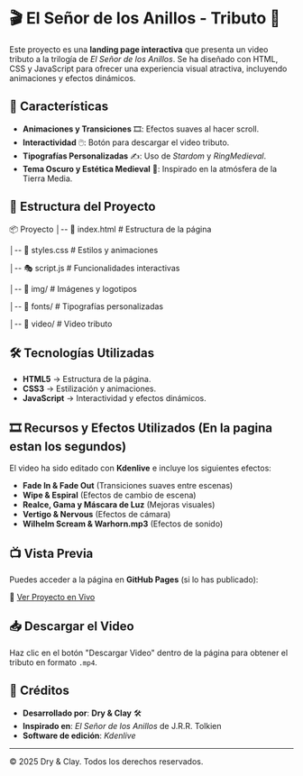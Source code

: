 # 🎬 El Señor de los Anillos - Tributo 🎥

Este proyecto es una **landing page interactiva** que presenta un video tributo a la trilogía de *El Señor de los Anillos*. Se ha diseñado con HTML, CSS y JavaScript para ofrecer una experiencia visual atractiva, incluyendo animaciones y efectos dinámicos.

## 🌟 Características

- **Animaciones y Transiciones** 🎞️: Efectos suaves al hacer scroll.
- **Interactividad** 🖱️: Botón para descargar el video tributo.
- **Tipografías Personalizadas** ✍️: Uso de *Stardom* y *RingMedieval*.
- **Tema Oscuro y Estética Medieval** 🏰: Inspirado en la atmósfera de la Tierra Media.

## 📂 Estructura del Proyecto

📦 Proyecto 
│-- 📜 index.html # Estructura de la página

│-- 🎨 styles.css # Estilos y animaciones 

│-- 🎭 script.js # Funcionalidades interactivas 

│-- 📁 img/ # Imágenes y logotipos 

│-- 📁 fonts/ # Tipografías personalizadas 

│-- 📁 video/ # Video tributo

## 🛠️ Tecnologías Utilizadas

- **HTML5** → Estructura de la página.
- **CSS3** → Estilización y animaciones.
- **JavaScript** → Interactividad y efectos dinámicos.

## 🎞️ Recursos y Efectos Utilizados (En la pagina estan los segundos)

El video ha sido editado con **Kdenlive** e incluye los siguientes efectos:

- **Fade In & Fade Out** (Transiciones suaves entre escenas)
- **Wipe & Espiral** (Efectos de cambio de escena)
- **Realce, Gama y Máscara de Luz** (Mejoras visuales)
- **Vertigo & Nervous** (Efectos de cámara)
- **Wilhelm Scream & Warhorn.mp3** (Efectos de sonido)

## 📺 Vista Previa

Puedes acceder a la página en **GitHub Pages** (si lo has publicado):

🔗 [Ver Proyecto en Vivo]((https://joannmr.github.io/M09UF2AC3-Joan-Merino-y-Sergi-Martinez/))

## 📥 Descargar el Video

Haz clic en el botón "Descargar Video" dentro de la página para obtener el tributo en formato `.mp4`.

## 📜 Créditos

- **Desarrollado por**: **Dry & Clay** 🛠️
- **Inspirado en**: *El Señor de los Anillos* de J.R.R. Tolkien
- **Software de edición**: *Kdenlive*

---

© 2025 Dry & Clay. Todos los derechos reservados.
